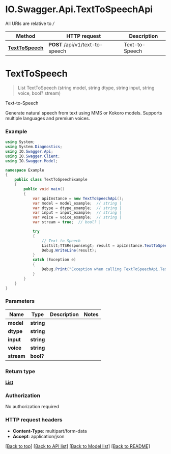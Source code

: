# IO.Swagger.Api.TextToSpeechApi

All URIs are relative to */*

Method | HTTP request | Description
------------- | ------------- | -------------
[**TextToSpeech**](TextToSpeechApi.md#texttospeech) | **POST** /api/v1/text-to-speech | Text-to-Speech

<a name="texttospeech"></a>
# **TextToSpeech**
> List<TTSResponse> TextToSpeech (string model, string dtype, string input, string voice, bool? stream)

Text-to-Speech

Generate natural speech from text using MMS or Kokoro models. Supports multiple languages and premium voices.

### Example
```csharp
using System;
using System.Diagnostics;
using IO.Swagger.Api;
using IO.Swagger.Client;
using IO.Swagger.Model;

namespace Example
{
    public class TextToSpeechExample
    {
        public void main()
        {
            var apiInstance = new TextToSpeechApi();
            var model = model_example;  // string | 
            var dtype = dtype_example;  // string | 
            var input = input_example;  // string | 
            var voice = voice_example;  // string | 
            var stream = true;  // bool? | 

            try
            {
                // Text-to-Speech
                List&lt;TTSResponse&gt; result = apiInstance.TextToSpeech(model, dtype, input, voice, stream);
                Debug.WriteLine(result);
            }
            catch (Exception e)
            {
                Debug.Print("Exception when calling TextToSpeechApi.TextToSpeech: " + e.Message );
            }
        }
    }
}
```

### Parameters

Name | Type | Description  | Notes
------------- | ------------- | ------------- | -------------
 **model** | **string**|  | 
 **dtype** | **string**|  | 
 **input** | **string**|  | 
 **voice** | **string**|  | 
 **stream** | **bool?**|  | 

### Return type

[**List<TTSResponse>**](TTSResponse.md)

### Authorization

No authorization required

### HTTP request headers

 - **Content-Type**: multipart/form-data
 - **Accept**: application/json

[[Back to top]](#) [[Back to API list]](../README.md#documentation-for-api-endpoints) [[Back to Model list]](../README.md#documentation-for-models) [[Back to README]](../README.md)
